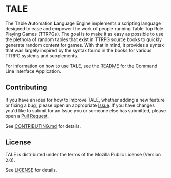 # TALE
The **T**able **A**utomation **L**anguage **E**ngine implements a scripting language designed to ease and empower the work of people running Table Top Role Playing Games (TTRPGs). The goal is to make it as easy as possible to use the plethora of random tables that exist in TTRPG source books to quickly generate random content for games. With that in mind, it provides a syntax that was largely inspired by the syntax found in the books for various TTRPG systems and supplements.

For information on how to use TALE, see the [README](crates/cli/README.md) for the Command Line Interface Application.

## Contributing
If you have an idea for how to improve TALE, whether adding a new feature or fixing a bug, please open an appropriate [Issue](https://github.com/kaedr/tale/issues). If you have changes you'd like to submit for an Issue you or someone else has submitted, please open a [Pull Request](https://github.com/kaedr/tale/pulls).

See [CONTRIBUTING.md](CONTRIBUTING.md) for details.

## License
TALE is distributed under the terms of the Mozilla Public License (Version 2.0).

See [LICENSE](LICENSE) for details.

